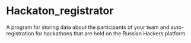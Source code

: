 # Hackaton_registrator
A program for storing data about the participants of your team and auto-registration for hackathons that are held on the Russian Hackers platform
